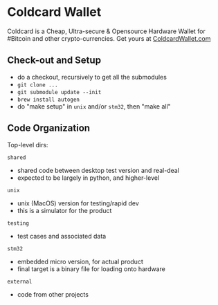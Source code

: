 
# Coldcard Wallet

Coldcard is a Cheap, Ultra-secure & Opensource Hardware Wallet for #Bitcoin and other crypto-currencies. 
Get yours at [ColdcardWallet.com](http://coldcardwallet.com)

## Check-out and Setup

- do a checkout, recursively to get all the submodules
- `git clone ...`
- `git submodule update --init`
- `brew install autogen`
- do "make setup" in `unix` and/or `stm32`, then "make all"


## Code Organization

Top-level dirs:

`shared`
- shared code between desktop test version and real-deal
- expected to be largely in python, and higher-level


`unix`

- unix (MacOS) version for testing/rapid dev
- this is a simulator for the product

`testing`

- test cases and associated data


`stm32`

- embedded micro version, for actual product
- final target is a binary file for loading onto hardware


`external`

- code from other projects

